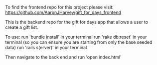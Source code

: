 To find the frontend repo for this project please visit:
https://github.com/AaronJHarvey/gift_for_days_frontend

This is the backend repo for the gift for days app that allows a user to create a gift list.

To use:
run 'bundle install' in your terminal
run 'rake db:reset' in your terminal (so you can ensure you are starting from only the base seeded data)
run 'rails s(erver)' in your terminal

Then navigate to the back end and run 'open index.html'
